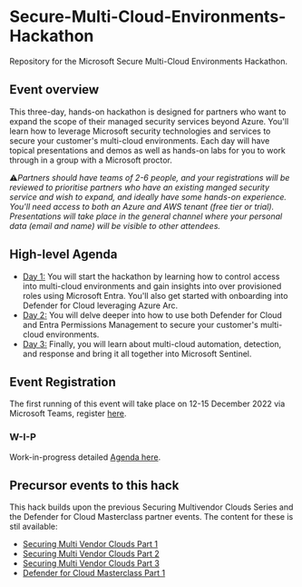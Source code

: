 # Secure-Multi-Cloud-Environments-Hackathon
Repository for the Microsoft Secure Multi-Cloud Environments Hackathon.

## Event overview
This three-day, hands-on hackathon is designed for partners who want to expand the scope of their managed security services beyond Azure. You'll learn how to 
leverage Microsoft security technologies and services to secure your customer's multi-cloud environments. Each day will have topical presentations and demos as well as hands-on labs for you to work through in a group with a Microsoft proctor.

:warning:*Partners should have teams of 2-6 people, and your registrations will be reviewed to prioritise partners who have an existing manged security service and wish to expand, and ideally have some hands-on experience. You'll need access to both an Azure and AWS tenant (free tier or trial).  Presentations will take place in the general channel where your personal data (email and name) will be visible to other attendees.*

## High-level Agenda
 - [Day 1:](/Day1.md) You will start the hackathon by learning how to control access into multi-cloud environments and gain insights into over provisioned roles using Microsoft Entra. You'll also get started with onboarding into Defender for Cloud leveraging Azure Arc.
 - [Day 2:](/Day2.md) You will delve deeper into how to use both Defender for Cloud and Entra Permissions Management to secure your customer's multi-cloud environments.
 - [Day 3:](/Day3.md) Finally, you will learn about multi-cloud automation, detection, and response and bring it all together into Microsoft Sentinel.

## Event Registration
The first running of this event will take place on 12-15 December 2022 via Microsoft Teams, register [here](https://aka.ms/MultiCloudSecurityHackathon-Regp).

### W-I-P
Work-in-progress detailed [Agenda here](Agenda.md).

## Precursor events to this hack
This hack builds upon the previous Securing Multivendor Clouds Series and the Defender for Cloud Masterclass partner events. The content for these is stil available:
 - [Securing Multi Vendor Clouds Part 1](https://github.com/LuciBlanchardMSFT/SecuringMultiVendorClouds)
 - [Securing Multi Vendor Clouds Part 2](https://github.com/ActualCassandra/SecuringMultiVendorCloudsPart2)
 - [Securing Multi Vendor Clouds Part 3](https://github.com/ActualCassandra/SecuringMultiVendorCloudsPart3)
 - [Defender for Cloud Masterclass Part 1](https://github.com/ActualCassandra/MDCMasterclass)


